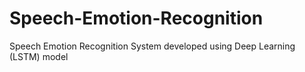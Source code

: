 # Speech-Emotion-Recognition
Speech Emotion Recognition System developed using Deep Learning (LSTM) model
